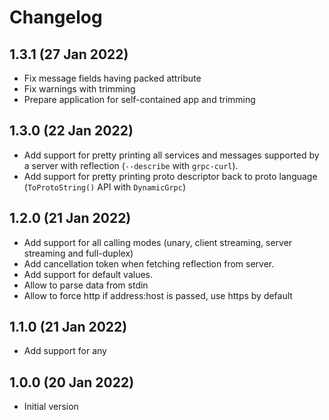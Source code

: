# Changelog

## 1.3.1 (27 Jan 2022)
- Fix message fields having packed attribute
- Fix warnings with trimming
- Prepare application for self-contained app and trimming

## 1.3.0 (22 Jan 2022)
- Add support for pretty printing all services and messages supported by a server with reflection (`--describe` with `grpc-curl`).
- Add support for pretty printing proto descriptor back to proto language (`ToProtoString()` API with `DynamicGrpc`)

## 1.2.0 (21 Jan 2022)
- Add support for all calling modes (unary, client streaming, server streaming and full-duplex)
- Add cancellation token when fetching reflection from server.
- Add support for default values.
- Allow to parse data from stdin
- Allow to force http if address:host is passed, use https by default

## 1.1.0 (21 Jan 2022)
- Add support for any

## 1.0.0 (20 Jan 2022)

- Initial version